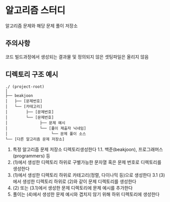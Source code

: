 # 알고리즘 스터디

알고리즘 문제와 해당 문제 풀이 저장소

## 주의사항

코드 빌드과정에서 생성되는 결과물 및 정의되지 않은 셋팅파일은 올리지 않음

## 디렉토리 구조 예시 

```
./ (project-root)
│
├── beakjoon
│   ├── [문제번호]
│   └── [카테고리]
│        ├── [문제번호]
│        └── [문제번호]
│              ├── 문제 예시
│              └── [풀이 제출자 닉네임]
│                   └── 문제 풀이 소스
└── [다른 알고리즘 문제 저장소]
```

1. 특정 알고리즘 문제 저장소 디렉토리생성한다
  1.1. 백준(beakjoon), 프로그래머스(programmers) 등
2. (1)에서 생성한 디렉토리 하위로 구별가능한 문자열 혹은 문제 번호로 디렉토리를 생성한다
3. (1)에서 생성한 디렉토리 하위로 카테고리(정렬, 다이나믹 등)으로 생성한다
  3.1 (3)에서 생성한 디렉토리 하위로 (2)와 같이 문제 디렉토리를 생성한다
4. (2) 또는 (3.1)에서 생성한 문제 디렉토리에 문제 예시를 추가한다
5. 풀이는 (4)에서 생성한 문제 예시와 겹치지 않기 위해 하위 디렉토리에 생성한다 

